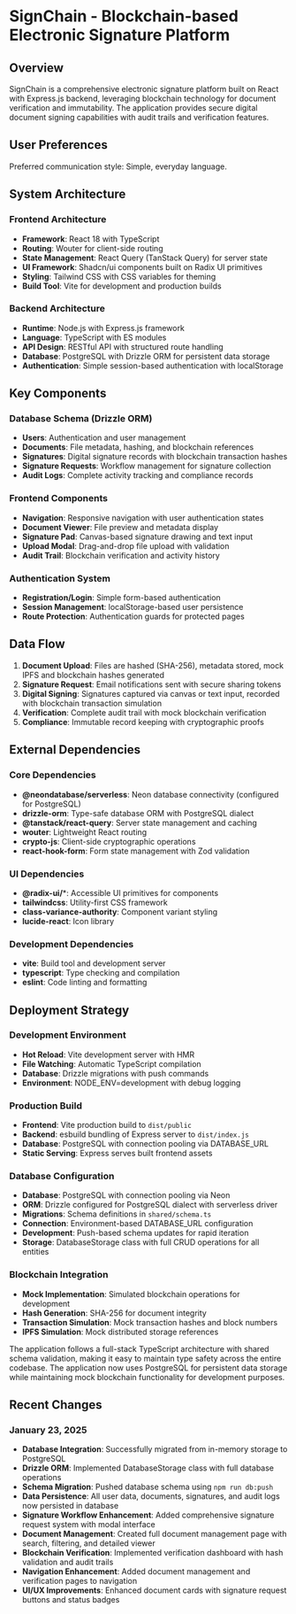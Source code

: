 # SignChain - Blockchain-based Electronic Signature Platform

## Overview

SignChain is a comprehensive electronic signature platform built on React with Express.js backend, leveraging blockchain technology for document verification and immutability. The application provides secure digital document signing capabilities with audit trails and verification features.

## User Preferences

Preferred communication style: Simple, everyday language.

## System Architecture

### Frontend Architecture
- **Framework**: React 18 with TypeScript
- **Routing**: Wouter for client-side routing
- **State Management**: React Query (TanStack Query) for server state
- **UI Framework**: Shadcn/ui components built on Radix UI primitives
- **Styling**: Tailwind CSS with CSS variables for theming
- **Build Tool**: Vite for development and production builds

### Backend Architecture
- **Runtime**: Node.js with Express.js framework
- **Language**: TypeScript with ES modules
- **API Design**: RESTful API with structured route handling
- **Database**: PostgreSQL with Drizzle ORM for persistent data storage
- **Authentication**: Simple session-based authentication with localStorage

## Key Components

### Database Schema (Drizzle ORM)
- **Users**: Authentication and user management
- **Documents**: File metadata, hashing, and blockchain references
- **Signatures**: Digital signature records with blockchain transaction hashes
- **Signature Requests**: Workflow management for signature collection
- **Audit Logs**: Complete activity tracking and compliance records

### Frontend Components
- **Navigation**: Responsive navigation with user authentication states
- **Document Viewer**: File preview and metadata display
- **Signature Pad**: Canvas-based signature drawing and text input
- **Upload Modal**: Drag-and-drop file upload with validation
- **Audit Trail**: Blockchain verification and activity history

### Authentication System
- **Registration/Login**: Simple form-based authentication
- **Session Management**: localStorage-based user persistence
- **Route Protection**: Authentication guards for protected pages

## Data Flow

1. **Document Upload**: Files are hashed (SHA-256), metadata stored, mock IPFS and blockchain hashes generated
2. **Signature Request**: Email notifications sent with secure sharing tokens
3. **Digital Signing**: Signatures captured via canvas or text input, recorded with blockchain transaction simulation
4. **Verification**: Complete audit trail with mock blockchain verification
5. **Compliance**: Immutable record keeping with cryptographic proofs

## External Dependencies

### Core Dependencies
- **@neondatabase/serverless**: Neon database connectivity (configured for PostgreSQL)
- **drizzle-orm**: Type-safe database ORM with PostgreSQL dialect
- **@tanstack/react-query**: Server state management and caching
- **wouter**: Lightweight React routing
- **crypto-js**: Client-side cryptographic operations
- **react-hook-form**: Form state management with Zod validation

### UI Dependencies
- **@radix-ui/***: Accessible UI primitives for components
- **tailwindcss**: Utility-first CSS framework
- **class-variance-authority**: Component variant styling
- **lucide-react**: Icon library

### Development Dependencies
- **vite**: Build tool and development server
- **typescript**: Type checking and compilation
- **eslint**: Code linting and formatting

## Deployment Strategy

### Development Environment
- **Hot Reload**: Vite development server with HMR
- **File Watching**: Automatic TypeScript compilation
- **Database**: Drizzle migrations with push commands
- **Environment**: NODE_ENV=development with debug logging

### Production Build
- **Frontend**: Vite production build to `dist/public`
- **Backend**: esbuild bundling of Express server to `dist/index.js`
- **Database**: PostgreSQL with connection pooling via DATABASE_URL
- **Static Serving**: Express serves built frontend assets

### Database Configuration
- **Database**: PostgreSQL with connection pooling via Neon
- **ORM**: Drizzle configured for PostgreSQL dialect with serverless driver
- **Migrations**: Schema definitions in `shared/schema.ts`
- **Connection**: Environment-based DATABASE_URL configuration
- **Development**: Push-based schema updates for rapid iteration
- **Storage**: DatabaseStorage class with full CRUD operations for all entities

### Blockchain Integration
- **Mock Implementation**: Simulated blockchain operations for development
- **Hash Generation**: SHA-256 for document integrity
- **Transaction Simulation**: Mock transaction hashes and block numbers
- **IPFS Simulation**: Mock distributed storage references

The application follows a full-stack TypeScript architecture with shared schema validation, making it easy to maintain type safety across the entire codebase. The application now uses PostgreSQL for persistent data storage while maintaining mock blockchain functionality for development purposes.

## Recent Changes

### January 23, 2025
- **Database Integration**: Successfully migrated from in-memory storage to PostgreSQL
- **Drizzle ORM**: Implemented DatabaseStorage class with full database operations
- **Schema Migration**: Pushed database schema using `npm run db:push`
- **Data Persistence**: All user data, documents, signatures, and audit logs now persisted in database
- **Signature Workflow Enhancement**: Added comprehensive signature request system with modal interface
- **Document Management**: Created full document management page with search, filtering, and detailed viewer
- **Blockchain Verification**: Implemented verification dashboard with hash validation and audit trails
- **Navigation Enhancement**: Added document management and verification pages to navigation
- **UI/UX Improvements**: Enhanced document cards with signature request buttons and status badges